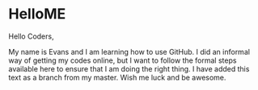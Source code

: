 # HelloME

Hello Coders,

My name is Evans and I am learning how to use GitHub. I did an informal way of getting my codes online, but I want to follow the formal steps
available here to ensure that I am doing the right thing.  I have added this text as a branch from my master. Wish me luck and be awesome.
